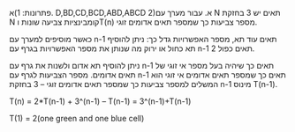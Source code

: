 פתרונות:
1)א. D,BD,CD,BCD,ABD,ABCD
2)א. עבור מערך עם N תאים יש 3 בחזקת N קומבינציות צביעה שונות וT(n) מספר צביעות כך שמספר תאים אדומים זוגי. 

כאשר מוסיפים למערך עם n-1 תאים עוד תא, מספר האפשרויות גדל כך: ניתן להוסיף תא כחול או ירוק מה שנותן את מספר האפשרויות בגרף עם n-1 תאים כפול 2. 

ניתן להוסיף תא אדום ולשנות את גרף עם n-1 תאים כך שיהיה בעל מספר אי זוגי של תאים אדומים. מספר הצביעות לגרף עם n-1 תאים כך שמספר תאים אדומים אי זוגי הוא המשלים למספר צביעות כך שמספר תאים אדומים זוגי – 3 בחזקת n-1 מינוס T(n-1).

T(n) = 2*T(n-1) + 3^(n-1) – T(n-1) = 3^(n-1)+T(n-1)

T(1) = 2(one green and one blue cell)
